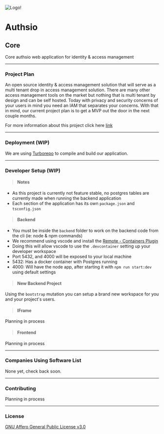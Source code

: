 ![Logo!](https://avatars.githubusercontent.com/u/98192226?s=200&v=4)

# Authsio

## Core

Core authsio web application for identity & access management

---

### Project Plan

An open source identity & access management solution that will serve as a multi tenant drop in access management solution. There are many other access management tools on the market but nothing that is multi tenant by design and can be self hosted. Today with privacy and security concerns of your users in mind you need an IAM that separates your concerns. With that in mind, our current project plan is to get a MVP out the door in the next couple months.

For more information about this project click here [link](https://www.authsio.com/)

---

### Deployment (WIP)

We are using [Turborepo](https://turborepo.org/) to compile and build our application.

---

### Developer Setup (WIP)

>#### Notes

- As this project is currently not feature stable, no postgres tables are currently made when running the backend application
- Each section of the application has its own `package.json` and `tsconfig.json`

>#### Backend

- You must be inside the `backend` folder to work on the backend code from the cli (ie: node & npm commands)
- We recommend using vscode and install the [Remote - Containers Plugin](https://marketplace.visualstudio.com/items?itemName=ms-vscode-remote.remote-containers)
- Doing this will allow vscode to use the `.devcontainer` setting up your developer workspace
- Port 5432, and 4000 will be exposed to your local machine
- 5432: Has a docker container with Postgres running
- 4000: Will have the node app, after starting it with `npm run start:dev` using default settings

>#### New Backend Project

Using the `bootstrap` mutation you can setup a brand new workspace for you and your project's users.

>#### IFrame

Planning in process

>#### Frontend

Planning in process

---

### Companies Using Software List

None yet, check back soon.

---

### Contributing

Planning in process

---

### License

[GNU Affero General Public License v3.0](https://github.com/authsio/core/blob/main/LICENSE)
